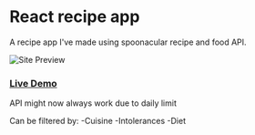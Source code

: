 # React recipe app

A recipe app I've made using
spoonacular recipe and food API.

![Site Preview](https://i.imgur.com/oZnq14A.png)

### [Live Demo](https://renikkiner-thecookbook.netlify.app/)

API might now always work due to daily limit

Can be filtered by:
-Cuisine
-Intolerances
-Diet
